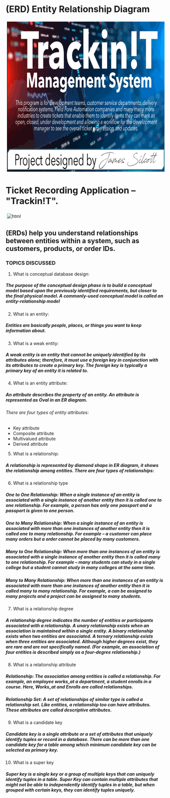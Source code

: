 # (ERD) Entity Relationship Diagram
<img align="Center" height="480px" width="600px" src="https://raw.githubusercontent.com/Silcott/ISTA_Project/master/myProject/Project_Track!T/Pictures/Cover.svg" alt="html" style="vertical-align:top; margin:4px"> 

# Ticket Recording Application – "Trackin!T".

<img align="Center" height="480px" width="600px" src="https://raw.githubusercontent.com/Silcott/ISTA_Project/master/myProject/Project_Track!T/Pictures/ISTA_Project_ERD-Silcott-30JUL2020-stroke-and-fill.svg" alt="html" style="vertical-align:top; margin:4px"> 

## (ERDs) help you understand relationships between entities within a system, such as customers, products, or order IDs.

### TOPICS DISCUSSED
1. What is conceptual database design: 
##### The purpose of the conceptual design phase is to build a conceptual model based upon the previously identified requirements, but closer to the final physical model. A commonly-used conceptual model is called an entity-relationship model
2. What is an entity: 
##### Entities are basically people, places, or things you want to keep information about.
3. What is a weak entity: 
##### A weak entity is an entity that cannot be uniquely identified by its attributes alone; therefore, it must use a foreign key in conjunction with its attributes to create a primary key. The foreign key is typically a primary key of an entity it is related to.
4. What is an entity attribute: 
##### An attribute describes the property of an entity. An attribute is represented as Oval in an ER diagram. 
###### There are four types of entity attributes:
 - Key attribute
 - Composite attribute
 - Multivalued attribute
 - Derived attribute
5. What is a relationship: 
##### A relationship is represented by diamond shape in ER diagram, it shows the relationship among entities. There are four types of relationships:
6. What is a relationship type
##### One to One Relationship: When a single instance of an entity is associated with a single instance of another entity then it is called one to one relationship. For example, a person has only one passport and a passport is given to one person.
##### One to Many Relationship: When a single instance of an entity is associated with more than one instances of another entity then it is called one to many relationship. For example – a customer can place many orders but a order cannot be placed by many customers.
##### Many to One Relationship: When more than one instances of an entity is associated with a single instance of another entity then it is called many to one relationship. For example – many students can study in a single college but a student cannot study in many colleges at the same time.
##### Many to Many Relationship: When more than one instances of an entity is associated with more than one instances of another entity then it is called many to many relationship. For example, a can be assigned to many projects and a project can be assigned to many students.
7. What is a relationship degree
##### A relationship degree indicates the number of entities or participants associated with a relationship. A unary relationship exists when an association is maintained within a single entity. A binary relationship exists when two entities are associated. A ternary relationship exists when three entities are associated. Although higher degrees exist, they are rare and are not specifically named. (For example, an association of four entities is described simply as a four-degree relationship.)
8. What is a relationship attribute
##### Relationship: The association among entities is called a relationship. For example, an employee works_at a department, a student enrolls in a course. Here, Works_at and Enrolls are called relationships.
##### Relationship Set: A set of relationships of similar type is called a relationship set. Like entities, a relationship too can have attributes. These attributes are called descriptive attributes.
9. What is a candidate key
##### Candidate key is a single attribute or a set of attributes that uniquely identify tuples or record in a database. There can be more than one candidate key for a table among which minimum candidate key can be selected as primary key.
10. What is a super key
##### Super key is a single key or a group of multiple keys that can uniquely identify tuples in a table. Super Key can contain multiple attributes that might not be able to independently identify tuples in a table, but when grouped with certain keys, they can identify tuples uniquely.